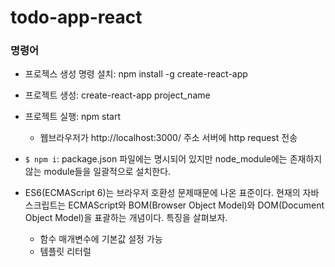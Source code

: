 # todo-app-react

### 명령어

- 프로젝스 생성 명령 설치: npm install -g create-react-app
- 프로젝트 생성: create-react-app project_name
- 프로젝트 실행: npm start

  - 웹브라우저가 http://localhost:3000/ 주소 서버에 http request 전송

- `$ npm i`: package.json 파일에는 명시되어 있지만 node_module에는 존재하지 않는 module들을 일괄적으로 설치한다.

- ES6(ECMAScript 6)는 브라우저 호환성 문제때문에 나온 표준이다. 현재의 자바스크립트는 ECMAScript와 BOM(Browser Object Model)와 DOM(Document Object Model)을 표괄하는 개념이다. 특징을 살펴보자.
  - 함수 매개변수에 기본값 설정 가능
  - 템플릿 리터럴

